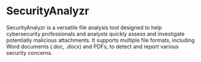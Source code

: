 # SecurityAnalyzr
SecurityAnalyzr is a versatile file analysis tool designed to help cybersecurity professionals and analysts quickly assess and investigate potentially malicious attachments. It supports multiple file formats, including Word documents (.doc, .docx) and PDFs, to detect and report various security concerns.
